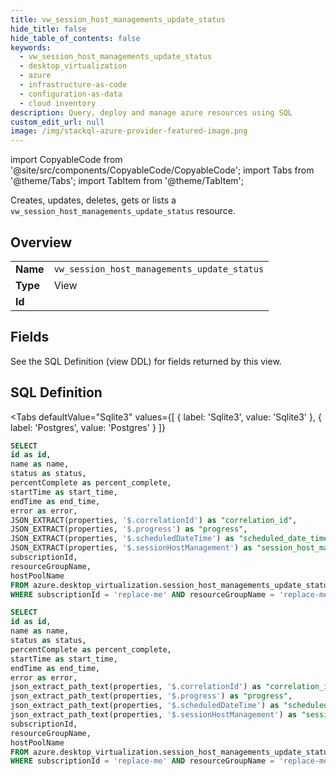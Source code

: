 ```yaml
--- 
title: vw_session_host_managements_update_status
hide_title: false
hide_table_of_contents: false
keywords:
  - vw_session_host_managements_update_status
  - desktop_virtualization
  - azure
  - infrastructure-as-code
  - configuration-as-data
  - cloud inventory
description: Query, deploy and manage azure resources using SQL
custom_edit_url: null
image: /img/stackql-azure-provider-featured-image.png
---
```


import CopyableCode from '@site/src/components/CopyableCode/CopyableCode';
import Tabs from '@theme/Tabs';
import TabItem from '@theme/TabItem';

Creates, updates, deletes, gets or lists a <code>vw_session_host_managements_update_status</code> resource.

## Overview
<table><tbody>
<tr><td><b>Name</b></td><td><code>vw_session_host_managements_update_status</code></td></tr>
<tr><td><b>Type</b></td><td>View</td></tr>
<tr><td><b>Id</b></td><td><CopyableCode code="azure.desktop_virtualization.vw_session_host_managements_update_status" /></td></tr>
</tbody></table>

## Fields

See the SQL Definition (view DDL) for fields returned by this view.

## SQL Definition

<Tabs
defaultValue="Sqlite3"
values={[
{ label: 'Sqlite3', value: 'Sqlite3' },
{ label: 'Postgres', value: 'Postgres' }
]}
>
<TabItem value="Sqlite3">

```sql
SELECT
id as id,
name as name,
status as status,
percentComplete as percent_complete,
startTime as start_time,
endTime as end_time,
error as error,
JSON_EXTRACT(properties, '$.correlationId') as "correlation_id",
JSON_EXTRACT(properties, '$.progress') as "progress",
JSON_EXTRACT(properties, '$.scheduledDateTime') as "scheduled_date_time",
JSON_EXTRACT(properties, '$.sessionHostManagement') as "session_host_management",
subscriptionId,
resourceGroupName,
hostPoolName
FROM azure.desktop_virtualization.session_host_managements_update_status
WHERE subscriptionId = 'replace-me' AND resourceGroupName = 'replace-me' AND hostPoolName = 'replace-me';
```

</TabItem>
<TabItem value="Postgres">

```sql
SELECT
id as id,
name as name,
status as status,
percentComplete as percent_complete,
startTime as start_time,
endTime as end_time,
error as error,
json_extract_path_text(properties, '$.correlationId') as "correlation_id",
json_extract_path_text(properties, '$.progress') as "progress",
json_extract_path_text(properties, '$.scheduledDateTime') as "scheduled_date_time",
json_extract_path_text(properties, '$.sessionHostManagement') as "session_host_management",
subscriptionId,
resourceGroupName,
hostPoolName
FROM azure.desktop_virtualization.session_host_managements_update_status
WHERE subscriptionId = 'replace-me' AND resourceGroupName = 'replace-me' AND hostPoolName = 'replace-me';
```

</TabItem>
</Tabs>
